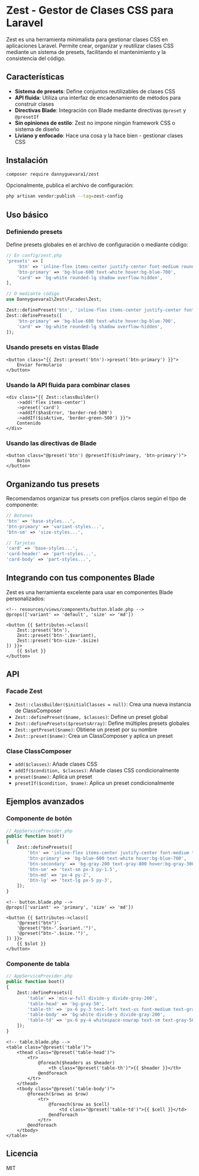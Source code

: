# Zest - Gestor de Clases CSS para Laravel

Zest es una herramienta minimalista para gestionar clases CSS en aplicaciones Laravel. Permite crear, organizar y reutilizar clases CSS mediante un sistema de presets, facilitando el mantenimiento y la consistencia del código.

## Características

- **Sistema de presets**: Define conjuntos reutilizables de clases CSS
- **API fluida**: Utiliza una interfaz de encadenamiento de métodos para construir clases
- **Directivas Blade**: Integración con Blade mediante directivas `@preset` y `@presetIf`
- **Sin opiniones de estilo**: Zest no impone ningún framework CSS o sistema de diseño
- **Liviano y enfocado**: Hace una cosa y la hace bien - gestionar clases CSS

## Instalación

```bash
composer require dannyguevara1/zest
```

Opcionalmente, publica el archivo de configuración:

```bash
php artisan vendor:publish --tag=zest-config
```

## Uso básico

### Definiendo presets

Define presets globales en el archivo de configuración o mediante código:

```php
// En config/zest.php
'presets' => [
    'btn' => 'inline-flex items-center justify-center font-medium rounded',
    'btn-primary' => 'bg-blue-600 text-white hover:bg-blue-700',
    'card' => 'bg-white rounded-lg shadow overflow-hidden',
],

// O mediante código
use Dannyguevara1\Zest\Facades\Zest;

Zest::definePreset('btn', 'inline-flex items-center justify-center font-medium rounded');
Zest::definePresets([
    'btn-primary' => 'bg-blue-600 text-white hover:bg-blue-700',
    'card' => 'bg-white rounded-lg shadow overflow-hidden',
]);
```

### Usando presets en vistas Blade

```blade
<button class="{{ Zest::preset('btn')->preset('btn-primary') }}">
    Enviar formulario
</button>
```

### Usando la API fluida para combinar clases

```blade
<div class="{{ Zest::classBuilder()
    ->add('flex items-center')
    ->preset('card')
    ->addIf($hasError, 'border-red-500')
    ->addIf($isActive, 'border-green-500') }}">
    Contenido
</div>
```

### Usando las directivas de Blade

```blade
<button class="@preset('btn') @presetIf($isPrimary, 'btn-primary')">
    Botón
</button>
```

## Organizando tus presets

Recomendamos organizar tus presets con prefijos claros según el tipo de componente:

```php
// Botones
'btn' => 'base-styles...',
'btn-primary' => 'variant-styles...',
'btn-sm' => 'size-styles...',

// Tarjetas
'card' => 'base-styles...',
'card-header' => 'part-styles...',
'card-body' => 'part-styles...',
```

## Integrando con tus componentes Blade

Zest es una herramienta excelente para usar en componentes Blade personalizados:

```blade
<!-- resources/views/components/button.blade.php -->
@props(['variant' => 'default', 'size' => 'md'])

<button {{ $attributes->class([
    Zest::preset('btn'),
    Zest::preset('btn-'.$variant),
    Zest::preset('btn-size-'.$size)
]) }}>
    {{ $slot }}
</button>
```

## API

### Facade Zest

- `Zest::classBuilder($initialClasses = null)`: Crea una nueva instancia de ClassComposer
- `Zest::definePreset($name, $classes)`: Define un preset global
- `Zest::definePresets($presetsArray)`: Define múltiples presets globales
- `Zest::getPreset($name)`: Obtiene un preset por su nombre
- `Zest::preset($name)`: Crea un ClassComposer y aplica un preset

### Clase ClassComposer

- `add($classes)`: Añade clases CSS
- `addIf($condition, $classes)`: Añade clases CSS condicionalmente
- `preset($name)`: Aplica un preset
- `presetIf($condition, $name)`: Aplica un preset condicionalmente

## Ejemplos avanzados

### Componente de botón

```php
// AppServiceProvider.php
public function boot()
{
    Zest::definePresets([
        'btn' => 'inline-flex items-center justify-center font-medium transition-colors rounded-md',
        'btn-primary' => 'bg-blue-600 text-white hover:bg-blue-700',
        'btn-secondary' => 'bg-gray-200 text-gray-800 hover:bg-gray-300',
        'btn-sm' => 'text-sm px-3 py-1.5',
        'btn-md' => 'px-4 py-2',
        'btn-lg' => 'text-lg px-5 py-3',
    ]);
}
```

```blade
<!-- button.blade.php -->
@props(['variant' => 'primary', 'size' => 'md'])

<button {{ $attributes->class([
    '@preset("btn")',
    '@preset("btn-'.$variant.'")',
    '@preset("btn-'.$size.'")',
]) }}>
    {{ $slot }}
</button>
```

### Componente de tabla

```php
// AppServiceProvider.php
public function boot()
{
    Zest::definePresets([
        'table' => 'min-w-full divide-y divide-gray-200',
        'table-head' => 'bg-gray-50',
        'table-th' => 'px-6 py-3 text-left text-xs font-medium text-gray-500 uppercase tracking-wider',
        'table-body' => 'bg-white divide-y divide-gray-200',
        'table-td' => 'px-6 py-4 whitespace-nowrap text-sm text-gray-500',
    ]);
}
```

```blade
<!-- table.blade.php -->
<table class="@preset('table')">
    <thead class="@preset('table-head')">
        <tr>
            @foreach($headers as $header)
                <th class="@preset('table-th')">{{ $header }}</th>
            @endforeach
        </tr>
    </thead>
    <tbody class="@preset('table-body')">
        @foreach($rows as $row)
            <tr>
                @foreach($row as $cell)
                    <td class="@preset('table-td')">{{ $cell }}</td>
                @endforeach
            </tr>
        @endforeach
    </tbody>
</table>
```

## Licencia

MIT
